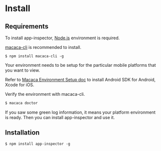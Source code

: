 # Install

## Requirements

To install app-inspector, [Node.js](https://nodejs.org) environment is required.

[macaca-cli](https://macacajs.github.io/guide/environment-setup.html) is recommended to install.

```base
$ npm install macaca-cli -g
```

Your environment needs to be setup for the particular mobile platforms that you want to view. 

Refer to [Macaca Environment Setup doc](https://macacajs.github.io/guide/environment-setup.html) to install Android SDK for Android, Xcode for iOS.

Verify the environment with macaca-cli.

```bash
$ macaca doctor
```

If you saw some green log information, it means your platform environment is ready. Then you can install app-inspector and use it.

## Installation

```base
$ npm install app-inspector -g
```

